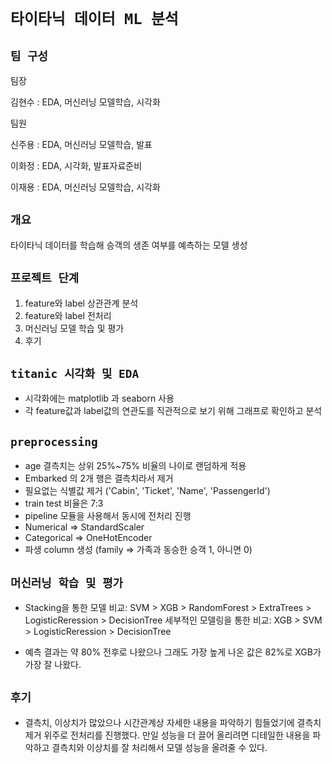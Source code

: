 # `타이타닉 데이터 ML 분석`

## `팀 구성`

팀장 

김현수 : EDA, 머신러닝 모델학습, 시각화

팀원

신주용 : EDA, 머신러닝 모델학습,  발표

이화정 : EDA, 시각화, 발표자료준비

이재용 : EDA, 머신러닝 모델학습, 시각화

## `개요`

타이타닉 데이터를 학습해 승객의 생존 여부를 예측하는 모델 생성

## `프로젝트 단계`

1. feature와 label 상관관계 분석
2. feature와 label 전처리
3. 머신러닝 모델 학습 및 평가
4. 후기

## `titanic 시각화 및 EDA`

- 시각화에는 matplotlib 과 seaborn 사용
- 각 feature값과 label값의 연관도를 직관적으로 보기 위해 그래프로 확인하고 분석

## `preprocessing`

- age 결측치는 상위 25%~75% 비율의 나이로 랜덤하게 적용
- Embarked 의 2개 행은 결측치라서 제거
- 필요없는 식별값 제거 ('Cabin', 'Ticket', 'Name', 'PassengerId')
- train test 비율은 7:3
- pipeline 모듈을 사용해서 동시에 전처리 진행
- Numerical => StandardScaler
- Categorical => OneHotEncoder
- 파생 column 생성 (family => 가족과 동승한 승객 1, 아니면 0)

## `머신러닝 학습 및 평가`

- Stacking을 통한 모델 비교: SVM > XGB > RandomForest > ExtraTrees > LogisticReression > DecisionTree
세부적인 모델링을 통한 비교: XGB > SVM > LogisticReression > DecisionTree

- 예측 결과는 약 80% 전후로 나왔으나 그래도 가장 높게 나온 값은 82%로 XGB가 가장 잘 나왔다.

## `후기`

- 결측치, 이상치가 많았으나 시간관계상 자세한 내용을 파악하기 힘들었기에 결측치 제거 위주로 전처리를 진행했다. 만일 성능을 더 끌어 올리려면 디테일한 내용을 파악하고 결측치와 이상치를 잘 처리해서 모델 성능을 올려줄 수 있다.